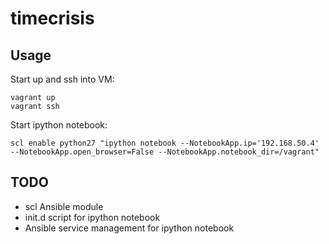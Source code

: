 # timecrisis

## Usage

Start up and ssh into VM:

    vagrant up
    vagrant ssh

Start ipython notebook:

    scl enable python27 "ipython notebook --NotebookApp.ip='192.168.50.4' --NotebookApp.open_browser=False --NotebookApp.notebook_dir=/vagrant"

## TODO

- scl Ansible module
- init.d script for ipython notebook
- Ansible service management for ipython notebook
